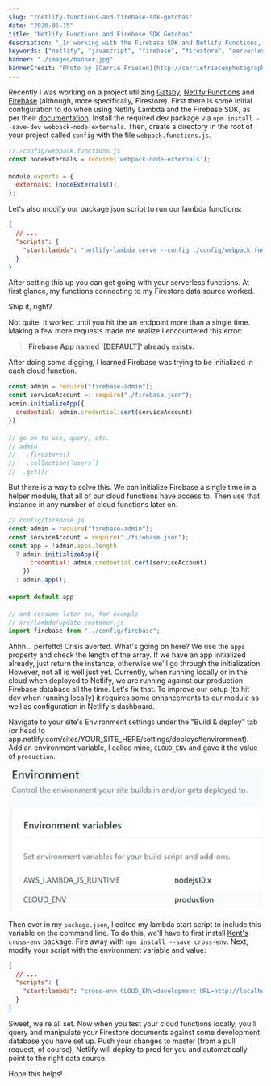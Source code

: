 ```yaml
---
slug: "/netlify-functions-and-firebase-sdk-gotchas"
date: "2020-01-15"
title: "Netlify Functions and Firebase SDK Gotchas"
description: "_In working with the Firebase SDK and Netlify Functions, I ran into a Firebase error and configuration issues in which I'd like to share a solution for._"
keywords: ["netlify", "javascript", "firebase", "firestore", "serverless"]
banner: "./images/banner.jpg"
bannerCredit: "Photo by [Carrie Friesen](http://carriefriesenphotography.com/)"
---
```


Recently I was working on a project utilizing [Gatsby](https://www.gatsbyjs.org), [Netlify Functions](https://www.netlify.com/products/functions/) and [Firebase](https://firebase.google.com/) (although, more specifically, Firestore). First there is some initial configuration to do when using Netlify Lambda and the Firebase SDK, as per their [documentation](https://github.com/netlify/netlify-lambda/blob/master/README.md). Install the required dev package via `npm install --save-dev webpack-node-externals`. Then, create a directory in the root of your project called `config` with the file `webpack.functions.js`.

```javascript
//./config/webpack.functions.js
const nodeExternals = require('webpack-node-externals');

module.exports = {
  externals: [nodeExternals()],
};
```

Let's also modify our package.json script to run our lambda functions:

```json
{
  // ...
  "scripts": {
    "start:lambda": "netlify-lambda serve --config ./config/webpack.functions.js src/lambda",
  }
}
```

After setting this up you can get going with your serverless functions. At first glance, my functions connecting to my Firestore data source worked.

Ship it, right?

Not quite. It worked until you hit the an endpoint more than a single time. Making a few more requests made me realize I encountered this error:

> **Firebase App named '[DEFAULT]' already exists.**

After doing some digging, I learned Firebase was trying to be initialized in each cloud function. 


```javascript
const admin = require("firebase-admin");
const serviceAccount =: require("./firebase.json");
admin.initializeApp({
  credential: admin.credential.cert(serviceAccount)
})

// go on to use, query, etc. 
// admin
//   .firestore()
//   .collection(`users`)
//  .get();
```

But there is a way to solve this. We can initialize Firebase a single time in a helper module, that all of our cloud functions have access to. Then use that instance in any number of cloud functions later on.

```javascript
// config/firebase.js
const admin = require("firebase-admin");
const serviceAccount = require("./firebase.json");
const app = !admin.apps.length
  ? admin.initializeApp({
      credential: admin.credential.cert(serviceAccount)
    })
  : admin.app();

export default app

// and consume later on, for example
// src/lambda/update-customer.js
import firebase from "../config/firebase";
```

Ahhh... perfetto! Crisis averted. What's going on here? We use the `apps` property and check the length of the array. If we have an app initialized already, just return the instance, otherwise we'll go through the initialization. However, not all is well just yet. Currently, when running locally or in the cloud when deployed to Netlify, we are running against our production Firebase database all the time. Let's fix that. To improve our setup (to hit dev when running locally) it requires some enhancements to our module as well as configuration in Netlify's dashboard.

Navigate to your site's Environment settings under the "Build & deploy" tab (or head to app.netlify.com/sites/YOUR_SITE_HERE/settings/deploys#environment). Add an environment variable, I called mine, `CLOUD_ENV` and gave it the value of `production`.

![Netlify's environment variable settings configuration](./images/environment_vars.jpg)

Then over in my `package.json`, I edited my lambda start script to include this variable on the command line. To do this, we'll have to first install [Kent's](https://kentcdodds.com) `cross-env` package. Fire away with `npm install --save cross-env`. Next, modify your script with the environment variable and value:

```json
{
  // ...
  "scripts": {
    "start:lambda": "cross-env CLOUD_ENV=development URL=http://localhost:9000 netlify-lambda serve --config ./config/webpack.functions.js src/lambda",
  }
}
```

Sweet, we're all set. Now when you test your cloud functions locally, you'll query and manipulate your Firestore documents against some development database you have set up. Push your changes to master (from a pull request, of course), Netlify will deploy to prod for you and automatically point to the right data source.

Hope this helps!